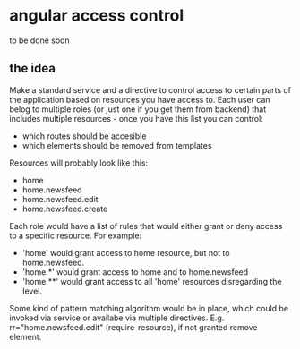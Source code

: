 # angular access control
to be done soon

## the idea
Make a standard service and a directive to control access to certain parts of the application based on resources you have access to. 
Each user can belog to multiple roles (or just one if you get them from backend) that includes multiple resources - once you have this list you can control:
* which routes should be accesible
* which elements should be removed from templates

Resources will probably look like this:
* home
* home.newsfeed
* home.newsfeed.edit
* home.newsfeed.create

Each role would have a list of rules that would either grant or deny access to a specific resource.
For example: 
* 'home' would grant access to home resource, but not to home.newsfeed.
* 'home.*' would grant access to home and to home.newsfeed
* 'home.**' would grant access to all 'home' resources disregarding the level. 

Some kind of pattern matching algorithm would be in place, which could be invoked via service or availabe via multiple directives. E.g. rr="home.newsfeed.edit" (require-resource), if not granted remove element.
